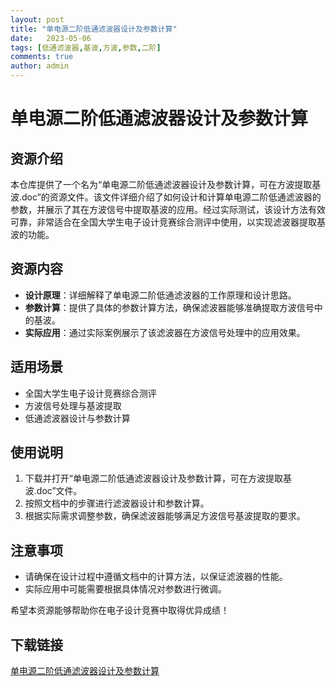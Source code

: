 ```yaml
---
layout: post
title: "单电源二阶低通滤波器设计及参数计算"
date:   2023-05-06
tags: [低通滤波器,基波,方波,参数,二阶]
comments: true
author: admin
---
```

# 单电源二阶低通滤波器设计及参数计算

## 资源介绍

本仓库提供了一个名为“单电源二阶低通滤波器设计及参数计算，可在方波提取基波.doc”的资源文件。该文件详细介绍了如何设计和计算单电源二阶低通滤波器的参数，并展示了其在方波信号中提取基波的应用。经过实际测试，该设计方法有效可靠，非常适合在全国大学生电子设计竞赛综合测评中使用，以实现滤波器提取基波的功能。

## 资源内容

- **设计原理**：详细解释了单电源二阶低通滤波器的工作原理和设计思路。
- **参数计算**：提供了具体的参数计算方法，确保滤波器能够准确提取方波信号中的基波。
- **实际应用**：通过实际案例展示了该滤波器在方波信号处理中的应用效果。

## 适用场景

- 全国大学生电子设计竞赛综合测评
- 方波信号处理与基波提取
- 低通滤波器设计与参数计算

## 使用说明

1. 下载并打开“单电源二阶低通滤波器设计及参数计算，可在方波提取基波.doc”文件。
2. 按照文档中的步骤进行滤波器设计和参数计算。
3. 根据实际需求调整参数，确保滤波器能够满足方波信号基波提取的要求。

## 注意事项

- 请确保在设计过程中遵循文档中的计算方法，以保证滤波器的性能。
- 实际应用中可能需要根据具体情况对参数进行微调。

希望本资源能够帮助你在电子设计竞赛中取得优异成绩！

## 下载链接

[单电源二阶低通滤波器设计及参数计算](https://pan.quark.cn/s/de2b1444c8a1)